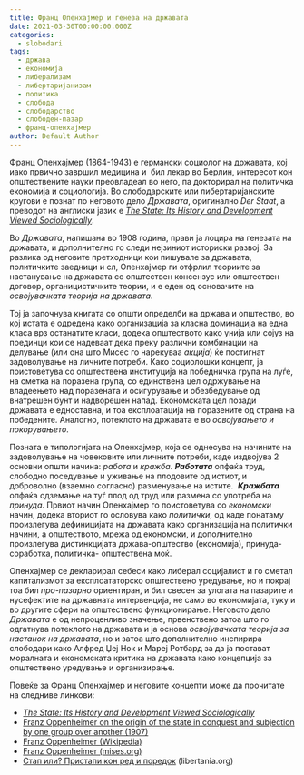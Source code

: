 ```yaml
---
title: Франц Опенхајмер и генеза на државата
date: 2021-03-30T00:00:00.000Z
categories:
  - slobodari
tags:
  - држава
  - економија
  - либерализам
  - либертаријанизам
  - политика
  - слобода
  - слободарство
  - слободен-пазар
  - франц-опенхајмер
author: Default Author
---
```


Франц Опенхајмер (1864-1943) е германски социолог на државата, кој иако првично завршил медицина и  бил лекар во Берлин, интересот кон општествените науки преовладеал во него, па докторирал на политичка економија и социологија. Во слободарските или либертаријанските кругови е познат по неговото дело _Државата_, оригинално _Der Staat_, а преводот на англиски јазик е [_The State: Its History and Development Viewed Sociologically_](https://cdn.mises.org/The%20State%20Its%20History%20and%20Development%20Viewed%20Sociologically_2.pdf). 

Во _Државата_, напишана во 1908 година, прави ја лоцира на генезата на државата, и дополнително го следи нејзиниот историски развој. За разлика од неговите претходници кои пишувале за државата, политичките заедници и сл, Опенхајмер ги отфрлил теориите за настанување на државата со општествен консензус или општествен договор, органицистичките теории, и е еден од основачите на _освојувачката теорија на државата_.

Тој ја започнува книгата со општи определби на држава и општество, во кој истата е одредена како организација за класна доминација на една класа врз останатите класи, додека општеството како унија или сојуз на поединци кои се надеваат дека преку различни комбинации на делување (или она што Мисес го нарекуваа _акција_) ќе постигнат задоволување на личните потреби. Како социолошки концепт, ја поистоветува со општествена институција на победничка група на луѓе, на сметка на поразена група, со единствена цел одржување на владеењето над поразената и осигурување и обезбедување од внатрешен бунт и надворешен напад. Економската цел позади државата е едноставна, и тоа експлоатација на поразените од страна на победените. Аналогно, потеклото на државата е во _освојувањето и покорувањето_. 

Позната е типологијата на Опенхајмер, која се однесува на начините на задоволување на човековите или личните потреби, каде издвојува 2 основни општи начина: _работа_ и _кражба_. **_Работата_** опфаќа труд, слободно поседување и уживање на плодовите од истиот, и доброволно (взаемно согласно) разменување на истите.  **_Кражбата_** опфаќа одземање на туѓ плод од труд или размена со употреба на _принуда_. Првиот начин Опенхајмер го поистоветува со _економски_ начин, додека вториот го ословува како _политички_, од каде понатаму произлегува дефиницијата на државата како организација на политички начини, а општеството, мрежа од економски, и дополнително произлегува дистинкцијата држава-општество (економија), принуда-соработка, политичка- општествена моќ. 

Опенхајмер се декларирал себеси како либерал социјалист и го сметал капитализмот за експлоататорско општествено уредување, но и покрај тоа бил _про-пазарно_ ориентиран, и бил свесен за улогата на пазарите и нусефектите на државната интервенција, не само во економијата, туку и во другите сфери на општествено функционирање. Неговото дело _Државата_ е од непроценливо значење, првенствено затоа што го одгатнува потеклото на државата и ја основа _освојувачката теорија за настанок на државата_, но и затоа што дополнително инспирира слободари како Алфред Џеј Нок и Мареј Ротбард за да ја постават моралната и економската критика на државата како концепција за општествено уредување и организирање.

Повеќе за Франц Опенхајмер и неговите концепти може да прочитате на следниве линкови:

- [_The State: Its History and Development Viewed Sociologically_](https://cdn.mises.org/The%20State%20Its%20History%20and%20Development%20Viewed%20Sociologically_2.pdf)
- [Franz Oppenheimer on the origin of the state in conquest and subjection by one group over another (1907)](https://oll.libertyfund.org/quote/franz-oppenheimer-on-the-origin-of-the-state-in-conquest-and-subjection-by-one-group-over-another-1907)
- [Franz Oppenheimer (Wikipedia)](https://en.wikipedia.org/wiki/Franz_Oppenheimer)
- [Franz Oppenheimer (mises.org)](https://mises.org/profile/franz-oppenheimer)
- [Стап или? Пристапи кон ред и поредок](http://libertaniabackup.local/drzava-ili-dekonstrukcija-kritika-i-alternativa-na-drzava/) (libertania.org)
